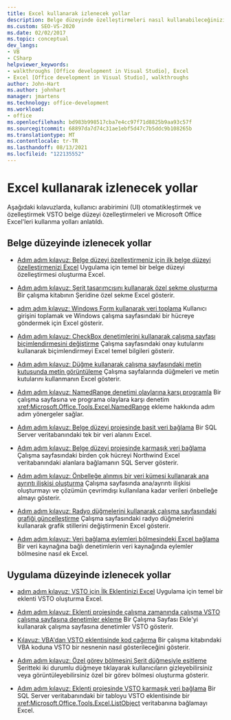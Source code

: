 ```yaml
---
title: Excel kullanarak izlenecek yollar
description: Belge düzeyinde özelleştirmeleri nasıl kullanabileceğinizi öğrenin ve VSTO'leri otomatikleştirmek için Microsoft Excel. Kullanıcı arabirimini (UI) de özelleştirebilirsiniz.
ms.custom: SEO-VS-2020
ms.date: 02/02/2017
ms.topic: conceptual
dev_langs:
- VB
- CSharp
helpviewer_keywords:
- walkthroughs [Office development in Visual Studio], Excel
- Excel [Office development in Visual Studio], walkthroughs
author: John-Hart
ms.author: johnhart
manager: jmartens
ms.technology: office-development
ms.workload:
- office
ms.openlocfilehash: bd983b998517cba7e4cc97f71d8825b9aa93c57f
ms.sourcegitcommit: 68897da7d74c31ae1ebf5d47c7b5ddc9b108265b
ms.translationtype: MT
ms.contentlocale: tr-TR
ms.lasthandoff: 08/13/2021
ms.locfileid: "122135552"
---
```

# <a name="walkthroughs-using-excel"></a>Excel kullanarak izlenecek yollar
  Aşağıdaki kılavuzlarda, kullanıcı arabirimini (UI) otomatikleştirmek ve özelleştirmek VSTO belge düzeyi özelleştirmeleri ve Microsoft Office Excel'leri kullanma yolları anlatıldı.

## <a name="document-level-walkthroughs"></a>Belge düzeyinde izlenecek yollar
- [Adım adım kılavuz: Belge düzeyi özelleştirmeniz için ilk belge düzeyi özelleştirmenizi Excel](../vsto/walkthrough-creating-your-first-document-level-customization-for-excel.md) Uygulama için temel bir belge düzeyi özelleştirmesi oluşturma Excel.

- [Adım adım kılavuz: Şerit tasarımcısını kullanarak özel sekme oluşturma](../vsto/walkthrough-creating-a-custom-tab-by-using-the-ribbon-designer.md) Bir çalışma kitabının Şeridine özel sekme Excel gösterir.

- [adım adım kılavuz: Windows Form kullanarak veri toplama](../vsto/walkthrough-collecting-data-using-a-windows-form.md) Kullanıcı girişini toplamak ve Windows çalışma sayfasındaki bir hücreye göndermek için Excel gösterir.

- [Adım adım kılavuz: CheckBox denetimlerini kullanarak çalışma sayfası biçimlendirmesini değiştirme](../vsto/walkthrough-changing-worksheet-formatting-using-checkbox-controls.md) Çalışma sayfasındaki onay kutularını kullanarak biçimlendirmeyi Excel temel bilgileri gösterir.

- [Adım adım kılavuz: Düğme kullanarak çalışma sayfasındaki metin kutusunda metin görüntüleme](../vsto/walkthrough-displaying-text-in-a-text-box-in-a-worksheet-using-a-button.md) Çalışma sayfalarında düğmeleri ve metin kutularını kullanmanın Excel gösterir.

- [Adım adım kılavuz: NamedRange denetimi olaylarına karşı programla](../vsto/walkthrough-programming-against-events-of-a-namedrange-control.md) Bir çalışma sayfasına ve programa olaylara karşı denetim <xref:Microsoft.Office.Tools.Excel.NamedRange> ekleme hakkında adım adım yönergeler sağlar.

- [Adım adım kılavuz: Belge düzeyi projesinde basit veri bağlama](../vsto/walkthrough-simple-data-binding-in-a-document-level-project.md) Bir SQL Server veritabanındaki tek bir veri alanını Excel.

- [Adım adım kılavuz: Belge düzeyi projesinde karmaşık veri bağlama](../vsto/walkthrough-complex-data-binding-in-a-document-level-project.md) Çalışma sayfasındaki birden çok hücreyi Northwind Excel veritabanındaki alanlara bağlamanın SQL Server gösterir.

- [Adım adım kılavuz: Önbelleğe alınmış bir veri kümesi kullanarak ana ayrıntı ilişkisi oluşturma](../vsto/walkthrough-creating-a-master-detail-relation-using-a-cached-dataset.md) Çalışma sayfasında ana/ayrıntı ilişkisi oluşturmayı ve çözümün çevrimdışı kullanılana kadar verileri önbelleğe almayı gösterir.

- [Adım adım kılavuz: Radyo düğmelerini kullanarak çalışma sayfasındaki grafiği güncelleştirme](../vsto/walkthrough-updating-a-chart-in-a-worksheet-using-radio-buttons.md) Çalışma sayfasındaki radyo düğmelerini kullanarak grafik stillerini değiştirmenin Excel gösterir.

- [Adım adım kılavuz: Veri bağlama eylemleri bölmesindeki Excel bağlama](../vsto/walkthrough-binding-data-to-controls-on-an-excel-actions-pane.md) Bir veri kaynağına bağlı denetimlerin veri kaynağında eylemler bölmesine nasıl ek Excel.

## <a name="application-level-walkthroughs"></a>Uygulama düzeyinde izlenecek yollar
- [adım adım kılavuz: VSTO için İlk Eklentinizi Excel](../vsto/walkthrough-creating-your-first-vsto-add-in-for-excel.md) Uygulama için temel bir eklenti VSTO oluşturma Excel.

- [Adım adım kılavuz: Eklenti projesinde çalışma zamanında çalışma VSTO çalışma sayfasına denetimler ekleme](../vsto/walkthrough-adding-controls-to-a-worksheet-at-run-time-in-vsto-add-in-project.md) Bir Çalışma Sayfası Ekle'yi kullanarak çalışma sayfasına denetimler VSTO gösterir.

- [Kılavuz: VBA'dan VSTO eklentisinde kod çağırma](../vsto/walkthrough-calling-code-in-a-vsto-add-in-from-vba.md) Bir çalışma kitabındaki VBA koduna VSTO bir nesnenin nasıl gösterileceğini gösterir.

- [Adım adım kılavuz: Özel görev bölmesini Şerit düğmesiyle eşitleme](../vsto/walkthrough-synchronizing-a-custom-task-pane-with-a-ribbon-button.md) Şeritteki iki durumlu düğmeye tıklayarak kullanıcıların gizleyebilirsiniz veya görüntüleyebilirsiniz özel bir görev bölmesi oluşturma gösterir.

- [Adım adım kılavuz: Eklenti projesinde VSTO karmaşık veri bağlama](../vsto/walkthrough-complex-data-binding-in-vsto-add-in-project.md) Bir SQL Server veritabanındaki bir tabloyu VSTO eklentisinde bir <xref:Microsoft.Office.Tools.Excel.ListObject> veritabanına bağlamayı Excel.
